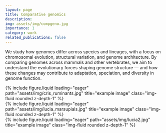 ```yaml
---
layout: page
title: Comparative genomics
description: 
img: assets/img/compgeno.jpg
importance: 1
category: work
related_publications: false
---
```


We study how genomes differ across species and lineages, with a focus on chromosomal evolution, structural variation, and genome architecture. By comparing genomes across mammals and other vertebrates, we aim to understand the evolutionary forces shaping genome structure — and how these changes may contribute to adaptation, speciation, and diversity in genome function.

<div class="row">
    <div class="col-sm mt-3 mt-md-0">
        {% include figure.liquid loading="eager" path="assets/img/cris_ruminants.jpg" title="example image" class="img-fluid rounded z-depth-1" %}
    </div>
    <div class="col-sm mt-3 mt-md-0">
        {% include figure.liquid loading="eager" path="assets/img/lucia_marsupials.jpg" title="example image" class="img-fluid rounded z-depth-1" %}
    </div>
    <div class="col-sm mt-3 mt-md-0">
        {% include figure.liquid loading="eager" path="assets/img/lucia2.jpg" title="example image" class="img-fluid rounded z-depth-1" %}
    </div>
</div>

